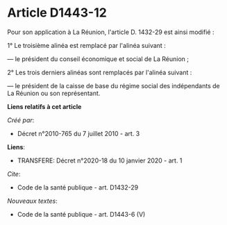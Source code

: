 # Article D1443-12

Pour son application à La Réunion, l'article D. 1432-29 est ainsi modifié : 

1° Le troisième alinéa est remplacé par l'alinéa suivant : 

― le président du conseil économique et social de La Réunion ; 

2° Les trois derniers alinéas sont remplacés par l'alinéa suivant : 

― le président de la caisse de base du régime social des indépendants de La Réunion ou son représentant.

**Liens relatifs à cet article**

_Créé par_:

  - Décret n°2010-765 du 7 juillet 2010 - art. 3

**Liens**:

  - TRANSFERE: Décret n°2020-18 du 10 janvier 2020 - art. 1

_Cite_:

  - Code de la santé publique - art. D1432-29

_Nouveaux textes_:

  - Code de la santé publique - art. D1443-6 (V)
